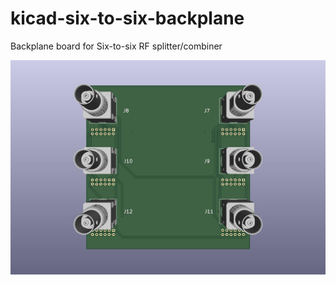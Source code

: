 # kicad-six-to-six-backplane
Backplane board for Six-to-six RF splitter/combiner

![alt text](https://github.com/s59mz/kicad-six-to-six-backplane/blob/main/six_to_six_backplane_bot.jpg)

